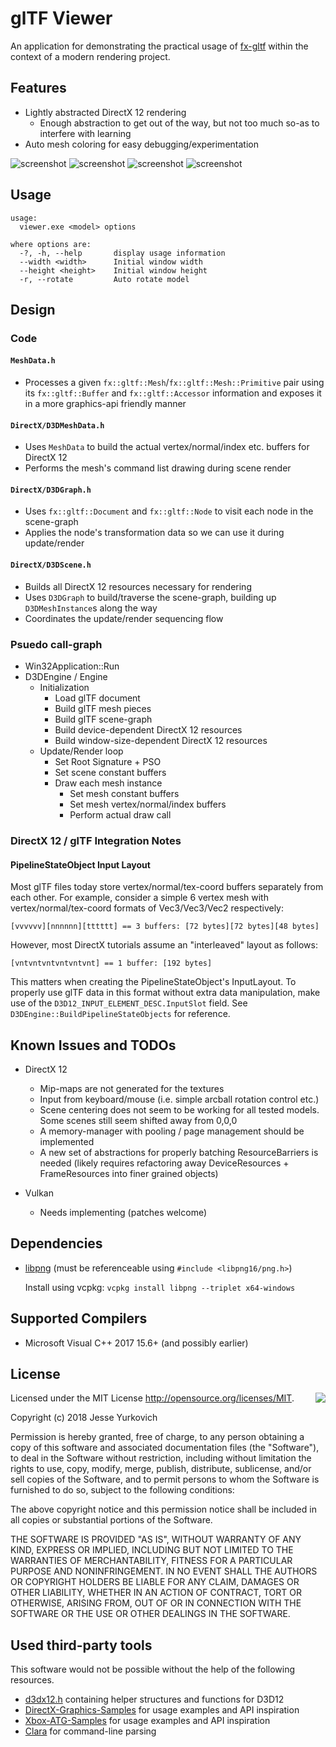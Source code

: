 # glTF Viewer

An application for demonstrating the practical usage of [fx-gltf](https://github.com/jessey-git/fx-gltf) within the context of a modern rendering project.

## Features
* Lightly abstracted DirectX 12 rendering
    * Enough abstraction to get out of the way, but not too much so-as to interfere with learning
* Auto mesh coloring for easy debugging/experimentation

![screenshot](screenshots/screenshot00.png)
![screenshot](screenshots/screenshot01.png)
![screenshot](screenshots/screenshot02.png)
![screenshot](screenshots/screenshot03.png)

## Usage
```
usage:
  viewer.exe <model> options

where options are:
  -?, -h, --help       display usage information
  --width <width>      Initial window width
  --height <height>    Initial window height
  -r, --rotate         Auto rotate model
```

## Design

### Code

#### ```MeshData.h```
* Processes a given ```fx::gltf::Mesh```/```fx::gltf::Mesh::Primitive``` pair using its ```fx::gltf::Buffer``` and ```fx::gltf::Accessor``` information and exposes it in a more graphics-api friendly manner

#### ```DirectX/D3DMeshData.h```
* Uses ```MeshData``` to build the actual vertex/normal/index etc. buffers for DirectX 12
* Performs the mesh's command list drawing during scene render

#### ```DirectX/D3DGraph.h```
* Uses ```fx::gltf::Document``` and ```fx::gltf::Node``` to visit each node in the scene-graph
* Applies the node's transformation data so we can use it during update/render

#### ```DirectX/D3DScene.h```
* Builds all DirectX 12 resources necessary for rendering
* Uses ```D3DGraph``` to build/traverse the scene-graph, building up ```D3DMeshInstance```s along the way
* Coordinates the update/render sequencing flow

### Psuedo call-graph
 * Win32Application::Run
 * D3DEngine / Engine
     * Initialization
         * Load glTF document
         * Build glTF mesh pieces
         * Build glTF scene-graph
         * Build device-dependent DirectX 12 resources
         * Build window-size-dependent DirectX 12 resources
     * Update/Render loop
         * Set Root Signature + PSO
         * Set scene constant buffers
         * Draw each mesh instance
             * Set mesh constant buffers
             * Set mesh vertex/normal/index buffers
             * Perform actual draw call

### DirectX 12 / glTF Integration Notes

#### PipelineStateObject Input Layout
Most glTF files today store vertex/normal/tex-coord buffers separately from each other. For example, consider a simple 6 vertex mesh with vertex/normal/tex-coord formats of Vec3/Vec3/Vec2 respectively:

```[vvvvvv][nnnnnn][tttttt] == 3 buffers: [72 bytes][72 bytes][48 bytes]```

However, most DirectX tutorials assume an "interleaved" layout as follows:

```[vntvntvntvntvntvnt] == 1 buffer: [192 bytes]```

This matters when creating the PipelineStateObject's InputLayout.  To properly use glTF data in this format without extra data manipulation, make use of the ```D3D12_INPUT_ELEMENT_DESC.InputSlot``` field.  See ```D3DEngine::BuildPipelineStateObjects``` for reference.

## Known Issues and TODOs
 * DirectX 12
     * Mip-maps are not generated for the textures
     * Input from keyboard/mouse (i.e. simple arcball rotation control etc.)
     * Scene centering does not seem to be working for all tested models. Some scenes still seem shifted away from 0,0,0
     * A memory-manager with pooling / page management should be implemented
     * A new set of abstractions for properly batching ResourceBarriers is needed (likely requires refactoring away DeviceResources + FrameResources into finer grained objects)

 * Vulkan
     * Needs implementing (patches welcome)

## Dependencies
 * [libpng](https://github.com/glennrp/libpng) (must be referenceable using `#include <libpng16/png.h>`)

    Install using vcpkg: ```vcpkg install libpng --triplet x64-windows```

## Supported Compilers
* Microsoft Visual C++ 2017 15.6+ (and possibly earlier)

## License

<img align="right" src="http://opensource.org/trademarks/opensource/OSI-Approved-License-100x137.png">

Licensed under the MIT License <http://opensource.org/licenses/MIT>.

Copyright (c) 2018 Jesse Yurkovich

Permission is hereby  granted, free of charge, to any  person obtaining a copy
of this software and associated  documentation files (the "Software"), to deal
in the Software  without restriction, including without  limitation the rights
to  use, copy,  modify, merge,  publish, distribute,  sublicense, and/or  sell
copies  of  the Software,  and  to  permit persons  to  whom  the Software  is
furnished to do so, subject to the following conditions:

The above copyright notice and this permission notice shall be included in all
copies or substantial portions of the Software.

THE SOFTWARE  IS PROVIDED "AS  IS", WITHOUT WARRANTY  OF ANY KIND,  EXPRESS OR
IMPLIED,  INCLUDING BUT  NOT  LIMITED TO  THE  WARRANTIES OF  MERCHANTABILITY,
FITNESS FOR  A PARTICULAR PURPOSE AND  NONINFRINGEMENT. IN NO EVENT  SHALL THE
AUTHORS  OR COPYRIGHT  HOLDERS  BE  LIABLE FOR  ANY  CLAIM,  DAMAGES OR  OTHER
LIABILITY, WHETHER IN AN ACTION OF  CONTRACT, TORT OR OTHERWISE, ARISING FROM,
OUT OF OR IN CONNECTION WITH THE SOFTWARE  OR THE USE OR OTHER DEALINGS IN THE
SOFTWARE.

## Used third-party tools

This software would not be possible without the help of the following resources.

* [d3dx12.h](https://github.com/Microsoft/DirectX-Graphics-Samples/tree/master/Libraries/D3DX12) containing helper structures and functions for D3D12
* [DirectX-Graphics-Samples](https://github.com/Microsoft/DirectX-Graphics-Samples) for usage examples and API inspiration
* [Xbox-ATG-Samples](https://github.com/Microsoft/Xbox-ATG-Samples) for usage examples and API inspiration
* [Clara](https://github.com/catchorg/Clara) for command-line parsing
